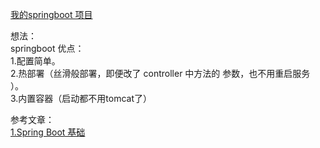 [我的springboot 项目](https://coding.net/u/panchenri/p/springboot-study/git?public=true)  

想法：  
springboot 优点：  
1.配置简单。  
2.热部署（丝滑般部署，即便改了 controller 中方法的 参数，也不用重启服务 ）。  
3.内置容器（启动都不用tomcat了）

参考文章：  
[1.Spring Boot 基础](https://www.ibm.com/developerworks/cn/java/j-spring-boot-basics-perry/index.html)
